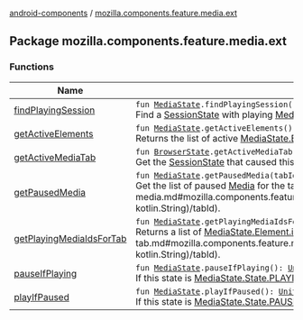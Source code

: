 [android-components](../index.md) / [mozilla.components.feature.media.ext](./index.md)

## Package mozilla.components.feature.media.ext

### Functions

| Name | Summary |
|---|---|
| [findPlayingSession](find-playing-session.md) | `fun `[`MediaState`](../mozilla.components.browser.state.state/-media-state/index.md)`.findPlayingSession(): `[`Pair`](https://kotlinlang.org/api/latest/jvm/stdlib/kotlin/-pair/index.html)`<`[`String`](https://kotlinlang.org/api/latest/jvm/stdlib/kotlin/-string/index.html)`, `[`List`](https://kotlinlang.org/api/latest/jvm/stdlib/kotlin.collections/-list/index.html)`<`[`Element`](../mozilla.components.browser.state.state/-media-state/-element/index.md)`>>?`<br>Find a [SessionState](../mozilla.components.browser.state.state/-session-state/index.md) with playing [Media](../mozilla.components.concept.engine.media/-media/index.md) and return this [Pair](https://kotlinlang.org/api/latest/jvm/stdlib/kotlin/-pair/index.html) or `null` if no such [SessionState](../mozilla.components.browser.state.state/-session-state/index.md) could be found. |
| [getActiveElements](get-active-elements.md) | `fun `[`MediaState`](../mozilla.components.browser.state.state/-media-state/index.md)`.getActiveElements(): `[`List`](https://kotlinlang.org/api/latest/jvm/stdlib/kotlin.collections/-list/index.html)`<`[`Element`](../mozilla.components.browser.state.state/-media-state/-element/index.md)`>`<br>Returns the list of active [MediaState.Element](../mozilla.components.browser.state.state/-media-state/-element/index.md)s. |
| [getActiveMediaTab](get-active-media-tab.md) | `fun `[`BrowserState`](../mozilla.components.browser.state.state/-browser-state/index.md)`.getActiveMediaTab(): `[`SessionState`](../mozilla.components.browser.state.state/-session-state/index.md)`?`<br>Get the [SessionState](../mozilla.components.browser.state.state/-session-state/index.md) that caused this [MediaState](../mozilla.components.browser.state.state/-media-state/index.md) (if any). |
| [getPausedMedia](get-paused-media.md) | `fun `[`MediaState`](../mozilla.components.browser.state.state/-media-state/index.md)`.getPausedMedia(tabId: `[`String`](https://kotlinlang.org/api/latest/jvm/stdlib/kotlin/-string/index.html)`?): `[`List`](https://kotlinlang.org/api/latest/jvm/stdlib/kotlin.collections/-list/index.html)`<`[`Element`](../mozilla.components.browser.state.state/-media-state/-element/index.md)`>`<br>Get the list of paused [Media](../mozilla.components.concept.engine.media/-media/index.md) for the tab with the provided [tabId](get-paused-media.md#mozilla.components.feature.media.ext$getPausedMedia(mozilla.components.browser.state.state.MediaState, kotlin.String)/tabId). |
| [getPlayingMediaIdsForTab](get-playing-media-ids-for-tab.md) | `fun `[`MediaState`](../mozilla.components.browser.state.state/-media-state/index.md)`.getPlayingMediaIdsForTab(tabId: `[`String`](https://kotlinlang.org/api/latest/jvm/stdlib/kotlin/-string/index.html)`?): `[`List`](https://kotlinlang.org/api/latest/jvm/stdlib/kotlin.collections/-list/index.html)`<`[`String`](https://kotlinlang.org/api/latest/jvm/stdlib/kotlin/-string/index.html)`>`<br>Returns a list of [MediaState.Element.id](../mozilla.components.browser.state.state/-media-state/-element/id.md) of playing media on the tab with the given [tabId](get-playing-media-ids-for-tab.md#mozilla.components.feature.media.ext$getPlayingMediaIdsForTab(mozilla.components.browser.state.state.MediaState, kotlin.String)/tabId). |
| [pauseIfPlaying](pause-if-playing.md) | `fun `[`MediaState`](../mozilla.components.browser.state.state/-media-state/index.md)`.pauseIfPlaying(): `[`Unit`](https://kotlinlang.org/api/latest/jvm/stdlib/kotlin/-unit/index.html)<br>If this state is [MediaState.State.PLAYING](../mozilla.components.browser.state.state/-media-state/-state/-p-l-a-y-i-n-g.md) then pause all playing [Media](../mozilla.components.concept.engine.media/-media/index.md). |
| [playIfPaused](play-if-paused.md) | `fun `[`MediaState`](../mozilla.components.browser.state.state/-media-state/index.md)`.playIfPaused(): `[`Unit`](https://kotlinlang.org/api/latest/jvm/stdlib/kotlin/-unit/index.html)<br>If this state is [MediaState.State.PAUSED](../mozilla.components.browser.state.state/-media-state/-state/-p-a-u-s-e-d.md) then resume playing all paused [Media](../mozilla.components.concept.engine.media/-media/index.md). |
